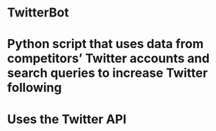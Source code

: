 # TwitterBot
# Python script that uses data from competitors’ Twitter accounts and search queries to increase Twitter following
# Uses the Twitter API
